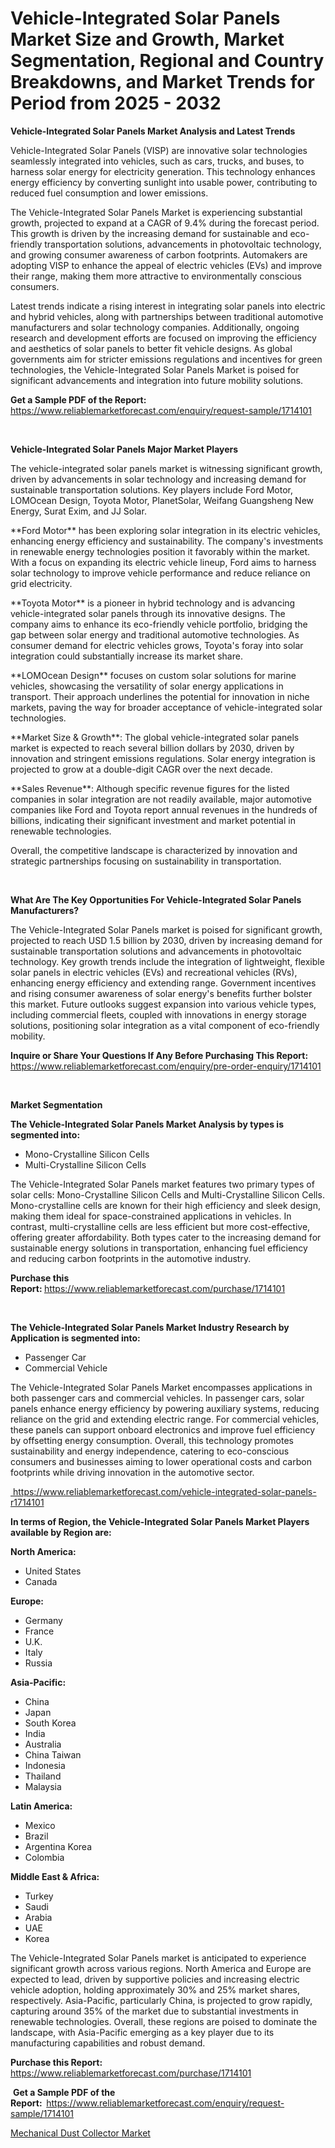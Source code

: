 <p><h1>Vehicle-Integrated Solar Panels Market Size and Growth, Market Segmentation, Regional and Country Breakdowns, and Market Trends for Period from 2025 -  2032</h1></p><p><strong>Vehicle-Integrated Solar Panels Market Analysis and Latest Trends</strong></p>
<p><p>Vehicle-Integrated Solar Panels (VISP) are innovative solar technologies seamlessly integrated into vehicles, such as cars, trucks, and buses, to harness solar energy for electricity generation. This technology enhances energy efficiency by converting sunlight into usable power, contributing to reduced fuel consumption and lower emissions.</p><p>The Vehicle-Integrated Solar Panels Market is experiencing substantial growth, projected to expand at a CAGR of 9.4% during the forecast period. This growth is driven by the increasing demand for sustainable and eco-friendly transportation solutions, advancements in photovoltaic technology, and growing consumer awareness of carbon footprints. Automakers are adopting VISP to enhance the appeal of electric vehicles (EVs) and improve their range, making them more attractive to environmentally conscious consumers.</p><p>Latest trends indicate a rising interest in integrating solar panels into electric and hybrid vehicles, along with partnerships between traditional automotive manufacturers and solar technology companies. Additionally, ongoing research and development efforts are focused on improving the efficiency and aesthetics of solar panels to better fit vehicle designs. As global governments aim for stricter emissions regulations and incentives for green technologies, the Vehicle-Integrated Solar Panels Market is poised for significant advancements and integration into future mobility solutions.</p></p>
<p><strong>Get a Sample PDF of the Report:&nbsp;</strong> <a href="https://www.reliablemarketforecast.com/enquiry/request-sample/1714101?utm_campaign=3223&utm_medium=2&utm_source=Github&utm_content=ia&utm_term=28032025&utm_id=vehicle-integrated-solar-panels">https://www.reliablemarketforecast.com/enquiry/request-sample/1714101</a></p>
<p>&nbsp;</p>
<p><strong>Vehicle-Integrated Solar Panels Major Market Players</strong></p>
<p><p>The vehicle-integrated solar panels market is witnessing significant growth, driven by advancements in solar technology and increasing demand for sustainable transportation solutions. Key players include Ford Motor, LOMOcean Design, Toyota Motor, PlanetSolar, Weifang Guangsheng New Energy, Surat Exim, and JJ Solar.</p><p>**Ford Motor** has been exploring solar integration in its electric vehicles, enhancing energy efficiency and sustainability. The company's investments in renewable energy technologies position it favorably within the market. With a focus on expanding its electric vehicle lineup, Ford aims to harness solar technology to improve vehicle performance and reduce reliance on grid electricity.</p><p>**Toyota Motor** is a pioneer in hybrid technology and is advancing vehicle-integrated solar panels through its innovative designs. The company aims to enhance its eco-friendly vehicle portfolio, bridging the gap between solar energy and traditional automotive technologies. As consumer demand for electric vehicles grows, Toyota's foray into solar integration could substantially increase its market share.</p><p>**LOMOcean Design** focuses on custom solar solutions for marine vehicles, showcasing the versatility of solar energy applications in transport. Their approach underlines the potential for innovation in niche markets, paving the way for broader acceptance of vehicle-integrated solar technologies.</p><p>**Market Size & Growth**: The global vehicle-integrated solar panels market is expected to reach several billion dollars by 2030, driven by innovation and stringent emissions regulations. Solar energy integration is projected to grow at a double-digit CAGR over the next decade.</p><p>**Sales Revenue**: Although specific revenue figures for the listed companies in solar integration are not readily available, major automotive companies like Ford and Toyota report annual revenues in the hundreds of billions, indicating their significant investment and market potential in renewable technologies. </p><p>Overall, the competitive landscape is characterized by innovation and strategic partnerships focusing on sustainability in transportation.</p></p>
<p>&nbsp;</p>
<p><strong>What Are The Key Opportunities For Vehicle-Integrated Solar Panels Manufacturers?</strong></p>
<p><p>The Vehicle-Integrated Solar Panels market is poised for significant growth, projected to reach USD 1.5 billion by 2030, driven by increasing demand for sustainable transportation solutions and advancements in photovoltaic technology. Key growth trends include the integration of lightweight, flexible solar panels in electric vehicles (EVs) and recreational vehicles (RVs), enhancing energy efficiency and extending range. Government incentives and rising consumer awareness of solar energy's benefits further bolster this market. Future outlooks suggest expansion into various vehicle types, including commercial fleets, coupled with innovations in energy storage solutions, positioning solar integration as a vital component of eco-friendly mobility.</p></p>
<p><strong>Inquire or Share Your Questions If Any Before Purchasing This Report:</strong> <a href="https://www.reliablemarketforecast.com/enquiry/pre-order-enquiry/1714101?utm_campaign=3223&utm_medium=2&utm_source=Github&utm_content=ia&utm_term=28032025&utm_id=vehicle-integrated-solar-panels">https://www.reliablemarketforecast.com/enquiry/pre-order-enquiry/1714101</a></p>
<p>&nbsp;</p>
<p><strong>Market Segmentation</strong></p>
<p><strong>The Vehicle-Integrated Solar Panels Market Analysis by types is segmented into:</strong></p>
<p><ul><li>Mono-Crystalline Silicon Cells</li><li>Multi-Crystalline Silicon Cells</li></ul></p>
<p><p>The Vehicle-Integrated Solar Panels market features two primary types of solar cells: Mono-Crystalline Silicon Cells and Multi-Crystalline Silicon Cells. Mono-crystalline cells are known for their high efficiency and sleek design, making them ideal for space-constrained applications in vehicles. In contrast, multi-crystalline cells are less efficient but more cost-effective, offering greater affordability. Both types cater to the increasing demand for sustainable energy solutions in transportation, enhancing fuel efficiency and reducing carbon footprints in the automotive industry.</p></p>
<p><strong>Purchase this Report:&nbsp;</strong><a href="https://www.reliablemarketforecast.com/purchase/1714101?utm_campaign=3223&utm_medium=2&utm_source=Github&utm_content=ia&utm_term=28032025&utm_id=vehicle-integrated-solar-panels">https://www.reliablemarketforecast.com/purchase/1714101</a></p>
<p>&nbsp;</p>
<p><strong>The Vehicle-Integrated Solar Panels Market Industry Research by Application is segmented into:</strong></p>
<p><ul><li>Passenger Car</li><li>Commercial Vehicle</li></ul></p>
<p><p>The Vehicle-Integrated Solar Panels Market encompasses applications in both passenger cars and commercial vehicles. In passenger cars, solar panels enhance energy efficiency by powering auxiliary systems, reducing reliance on the grid and extending electric range. For commercial vehicles, these panels can support onboard electronics and improve fuel efficiency by offsetting energy consumption. Overall, this technology promotes sustainability and energy independence, catering to eco-conscious consumers and businesses aiming to lower operational costs and carbon footprints while driving innovation in the automotive sector.</p></p>
<p><a href="https://www.reliablemarketforecast.com/vehicle-integrated-solar-panels-r1714101?utm_campaign=3223&utm_medium=2&utm_source=Github&utm_content=ia&utm_term=28032025&utm_id=vehicle-integrated-solar-panels">&nbsp;https://www.reliablemarketforecast.com/vehicle-integrated-solar-panels-r1714101</a></p>
<p><strong>In terms of Region, the Vehicle-Integrated Solar Panels Market Players available by Region are:</strong></p>
<p>
    <p> <strong> North America: </strong>
        <ul>
            <li>United States</li>
            <li>Canada</li>
        </ul>
        </p> 
    <p> <strong> Europe: </strong>
        <ul>
            <li>Germany</li>
            <li>France</li>
            <li>U.K.</li>
            <li>Italy</li>
            <li>Russia</li>
        </ul>
        </p> 
    <p> <strong> Asia-Pacific: </strong>
        <ul>
            <li>China</li>
            <li>Japan</li>
            <li>South Korea</li>
            <li>India</li>
            <li>Australia</li>
            <li>China Taiwan</li>
            <li>Indonesia</li>
            <li>Thailand</li>
            <li>Malaysia</li>
        </ul>
        </p> 
    <p> <strong> Latin America: </strong>
        <ul>
            <li>Mexico</li>
            <li>Brazil</li>
            <li>Argentina Korea</li>
            <li>Colombia</li>
        </ul>
        </p> 
    <p> <strong> Middle East & Africa: </strong>
        <ul>
            <li>Turkey</li>
            <li>Saudi</li>
            <li>Arabia</li>
            <li>UAE</li>
            <li>Korea</li>
        </ul>
    </p>
    </p>
<p><p>The Vehicle-Integrated Solar Panels market is anticipated to experience significant growth across various regions. North America and Europe are expected to lead, driven by supportive policies and increasing electric vehicle adoption, holding approximately 30% and 25% market shares, respectively. Asia-Pacific, particularly China, is projected to grow rapidly, capturing around 35% of the market due to substantial investments in renewable technologies. Overall, these regions are poised to dominate the landscape, with Asia-Pacific emerging as a key player due to its manufacturing capabilities and robust demand.</p></p>
<p><strong>Purchase this Report: </strong><a href="https://www.reliablemarketforecast.com/purchase/1714101?utm_campaign=3223&utm_medium=2&utm_source=Github&utm_content=ia&utm_term=28032025&utm_id=vehicle-integrated-solar-panels">https://www.reliablemarketforecast.com/purchase/1714101</a></p>
<p>&nbsp;<strong>Get a Sample PDF of the Report:&nbsp;&nbsp;</strong><a href="https://www.reliablemarketforecast.com/enquiry/request-sample/1714101?utm_campaign=3223&utm_medium=2&utm_source=Github&utm_content=ia&utm_term=28032025&utm_id=vehicle-integrated-solar-panels">https://www.reliablemarketforecast.com/enquiry/request-sample/1714101</a></p>
<p><strong></strong></p>
<p><p><a href="https://github.com/stickkinkel/Market-Research-Report-List-1/blob/main/mechanical-dust-collector-market.md?utm_campaign=3223&utm_medium=2&utm_source=Github&utm_content=ia&utm_term=28032025&utm_id=vehicle-integrated-solar-panels">Mechanical Dust Collector Market</a></p></p>